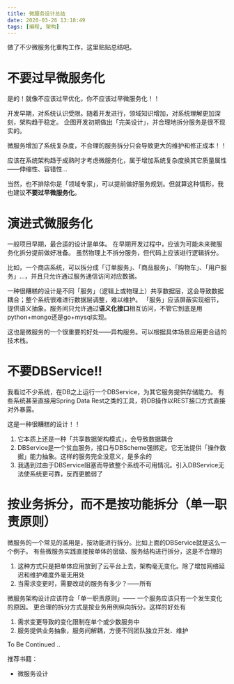 ```yaml
---
title: 微服务设计总结
date: 2020-03-26 13:18:49
tags: [编程, 架构]
---
```


做了不少微服务化重构工作，这里贴贴总结吧。

<!-- more -->

# 不要过早微服务化

是的！就像不应该过早优化，你不应该过早微服务化！！

开发早期，对系统认识受限。随着开发进行，领域知识增加，对系统理解更加深刻，架构趋于稳定。
企图开发初期做出「完美设计」，并合理地拆分服务是很不现实的。

微服务增加了系统复杂度，不合理的服务拆分只会导致更大的维护和修正成本！！

应该在系统架构趋于成熟时才考虑微服务化，属于增加系统复杂度换其它质量属性——伸缩性、容错性...

当然，也不排除你是「领域专家」，可以提前做好服务规划。但就算这种情形，我也建议**不要过早微服务化**。

# 演进式微服务化

一般项目早期，最合适的设计是单体。
在早期开发过程中，应该为可能未来微服务化拆分提前做好准备。
虽然物理上不拆分服务，但代码上应该进行逻辑拆分。

比如，一个商店系统，可以拆分成「订单服务」、「商品服务」、「购物车」、「用户服务」...，并且只允许通过服务通信访问对应数据。

一种很糟糕的设计是不同「服务」（逻辑上或物理上）共享数据层，这会导致数据耦合；整个系统很难进行数据层调整，难以维护。
「服务」应该屏蔽实现细节，提供语义抽象。服务间只允许通过**语义化接口**相互访问，不管它到底是用python+mongo还是go+mysql实现。

这也是微服务的一个很重要的好处——异构服务。可以根据具体场景应用更合适的技术栈。

# 不要DBService!!
我看过不少系统，在DB之上运行一个DBService，为其它服务提供存储能力。
有些系统甚至直接用Spring Data Rest之类的工具，将DB操作以REST接口方式直接对外暴露。

这是一种很糟糕的设计！！
1) 它本质上还是一种「共享数据架构模式」，会导致数据耦合
2) DBService是一个贫血服务，接口与DBScheme强绑定。它无法提供「操作数据」能力抽象。这样的服务完全没意义，是多余的
3) 我遇到过由于DBService阻塞而导致整个系统不可用情况。引入DBService无法使系统更可靠，反而更脆弱了

# 按业务拆分，而不是按功能拆分（单一职责原则）
微服务的一个常见的滥用是，按功能进行拆分。比如上面的DBService就是这么一个例子。
有些微服务实践直接按单体的层级、服务结构进行拆分，这是不合理的
1) 这种方式只是把单体应用放到了云平台上去，架构毫无变化。除了增加网络延迟和维护难度外毫无用处
2) 当需求变更时，需要改动的服务有多少？——所有

微服务架构设计应该符合「单一职责原则」—— 一个服务应该只有一个发生变化的原因。
更合理的拆分方式是按业务用例纵向拆分。这样的好处有
1) 需求变更导致的变化限制在单个或少数服务中
2) 服务提供业务抽象，服务间解耦，方便不同团队独立开发、维护


To Be Continued ..

推荐书籍：
- 微服务设计
